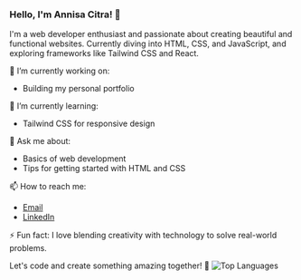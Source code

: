 ### Hello, I'm Annisa Citra! 👋

I'm a web developer enthusiast and passionate about creating beautiful and functional websites. Currently diving into HTML, CSS, and JavaScript, and exploring frameworks like Tailwind CSS and React.

🔭 I’m currently working on:
- Building my personal portfolio

🌱 I’m currently learning:
- Tailwind CSS for responsive design

💬 Ask me about:
- Basics of web development
- Tips for getting started with HTML and CSS

📫 How to reach me:
- [Email](mailto:annisacitrra@gmail.com)
- [LinkedIn](linkedin.com/in/annisa-citra-pratiwi-271026276/)

⚡ Fun fact:
I love blending creativity with technology to solve real-world problems.

Let's code and create something amazing together! 🌟
![Top Languages](https://github-readme-stats.vercel.app/api/top-langs/?username=AnnisaCitraPratiwi&theme=radical&hide_title=true)
